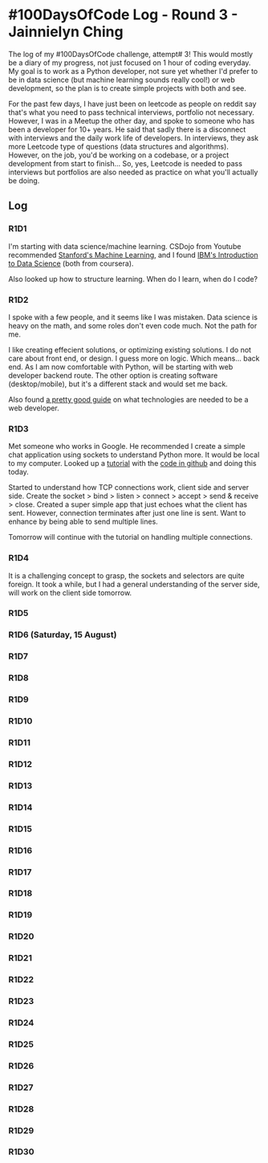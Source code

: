# #100DaysOfCode Log - Round 3 - Jainnielyn Ching

The log of my #100DaysOfCode challenge, attempt# 3! This would mostly be a diary of my progress, not just focused on 1 hour of coding everyday. My goal is to work as a Python developer, not sure yet whether I'd prefer to be in data science (but machine learning sounds really cool!) or web development, so the plan is to create simple projects with both and see.

For the past few days, I have just been on leetcode as people on reddit say that's what you need to pass technical interviews, portfolio not necessary. However, I was in a Meetup the other day, and spoke to someone who has been a developer for 10+ years. He said that sadly there is a disconnect with interviews and the daily work life of developers. In interviews, they ask more Leetcode type of questions (data structures and algorithms). However, on the job, you'd be working on a codebase, or a project development from start to finish... So, yes, Leetcode is needed to pass interviews but portfolios are also needed as practice on what you'll actually be doing. 

## Log

### R1D1
I'm starting with data science/machine learning. CSDojo from Youtube recommended [Stanford's Machine Learning](https://www.coursera.org/learn/machine-learning), and I found [IBM's Introduction to Data Science](https://www.coursera.org/specializations/introduction-data-science) (both from coursera).

Also looked up how to structure learning. When do I learn, when do I code?

### R1D2
I spoke with a few people, and it seems like I was mistaken. Data science is heavy on the math, and some roles don't even code much. Not the path for me. 

I like creating effecient solutions, or optimizing existing solutions. I do not care about front end, or design. I guess more on logic. Which means... back end. As I am now comfortable with Python, will be starting with web developer backend route. The other option is creating software (desktop/mobile), but it's a different stack and would set me back.

Also found [a pretty good guide](https://www.educative.io/blog/web-development-in-python#suited) on what technologies are needed to be a web developer.

### R1D3
Met someone who works in Google. He recommended I create a simple chat application using sockets to understand Python more. It would be local to my computer. Looked up a [tutorial](https://realpython.com/python-sockets/) with the [code in github](https://github.com/realpython/materials/tree/master/python-sockets-tutorial) and doing this today.

Started to understand how TCP connections work, client side and server side. Create the socket > bind > listen > connect > accept > send & receive > close. Created a super simple app that just echoes what the client has sent. However, connection terminates after just one line is sent. Want to enhance by being able to send multiple lines.

Tomorrow will continue with the tutorial on handling multiple connections.

### R1D4

It is a challenging concept to grasp, the sockets and selectors are quite foreign. It took a while, but I had a general understanding of the server side, will work on the client side tomorrow. 

### R1D5 

### R1D6 (Saturday, 15 August)

### R1D7

### R1D8

### R1D9

### R1D10

### R1D11

### R1D12

### R1D13

### R1D14

### R1D15

### R1D16

### R1D17

### R1D18

### R1D19

### R1D20

### R1D21

### R1D22

### R1D23

### R1D24

### R1D25

### R1D26

### R1D27

### R1D28

### R1D29

### R1D30
